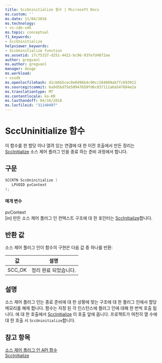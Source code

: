 ```yaml
---
title: SccUninitialize 함수 | Microsoft Docs
ms.custom: ''
ms.date: 11/04/2016
ms.technology:
- vs-ide-sdk
ms.topic: conceptual
f1_keywords:
- SccUninitialize
helpviewer_keywords:
- SccUninitialize function
ms.assetid: 17cf5337-d251-4422-bc96-93fe7d48f2ae
author: gregvanl
ms.author: gregvanl
manager: douge
ms.workload:
- vssdk
ms.openlocfilehash: 41cb6b5cec0e0d9bb4c90cc284009ab7fc693912
ms.sourcegitcommit: 6a9d5bd75e50947659fd6c837111a6a547884e2a
ms.translationtype: MT
ms.contentlocale: ko-KR
ms.lasthandoff: 04/16/2018
ms.locfileid: "31140497"
---
```

# <a name="sccuninitialize-function"></a>SccUninitialize 함수
이 함수를 한 할당 이나 열려 있는 연결에 대 한 이전 호출에서 만든 정리는 [SccInitialize](../extensibility/sccinitialize-function.md) 소스 제어 플러그 인을 종료 하는 준비 과정에서 합니다.  
  
## <a name="syntax"></a>구문  
  
```cpp  
SCCRTN SccUninitialize (  
   LPVOID pvContext  
);  
```  
  
#### <a name="parameters"></a>매개 변수  
 pvContext  
 [in] 만든 소스 제어 플러그 인 컨텍스트 구조에 대 한 포인터는 [SccInitialize](../extensibility/sccinitialize-function.md)합니다.  
  
## <a name="return-value"></a>반환 값  
 소스 제어 플러그 인이 함수의 구현은 다음 값 중 하나를 반환:  
  
|값|설명|  
|-----------|-----------------|  
|SCC_OK|정리 완료 되었습니다.|  
  
## <a name="remarks"></a>설명  
 소스 제어 플러그 인는 종료 준비에 대 한 상황에 맞는 구조에 대 한 플러그 인에서 할당 메모리를 해제 합니다. 함수는 지정 된 각 인스턴스에 플러그 인에 대해 한 번씩 호출 됩니다. 에 대 한 호출에서 [SccInitialize](../extensibility/sccinitialize-function.md) 이 호출 앞에 옵니다. 프로젝트가 여전히 열 수에 대 한 호출 시 `SccUninitialize`합니다.  
  
## <a name="see-also"></a>참고 항목  
 [소스 제어 플러그 인 API 함수](../extensibility/source-control-plug-in-api-functions.md)   
 [SccInitialize](../extensibility/sccinitialize-function.md)